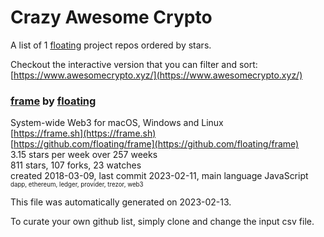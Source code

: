 # Crazy Awesome Crypto
A list of 1 [floating](https://github.com/floating) project repos ordered by stars.  

Checkout the interactive version that you can filter and sort: 
[https://www.awesomecrypto.xyz/](https://www.awesomecrypto.xyz/)  


### [frame](https://github.com/floating/frame) by [floating](https://github.com/floating)  
System-wide Web3 for macOS, Windows and Linux  
[https://frame.sh](https://frame.sh)  
[https://github.com/floating/frame](https://github.com/floating/frame)  
3.15 stars per week over 257 weeks  
811 stars, 107 forks, 23 watches  
created 2018-03-09, last commit 2023-02-11, main language JavaScript  
<sub><sup>dapp, ethereum, ledger, provider, trezor, web3</sup></sub>


This file was automatically generated on 2023-02-13.  

To curate your own github list, simply clone and change the input csv file.  